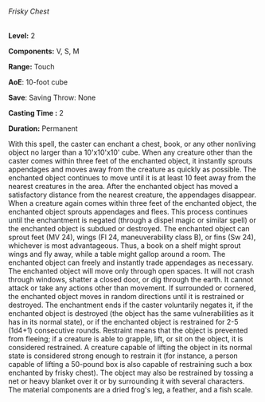 ###### Frisky Chest

**Level:** 2

**Components:** V, S, M

**Range:** Touch

**AoE**: 10-foot cube

**Save**: Saving Throw: None

**Casting Time :** 2

**Duration:** Permanent

With this spell, the caster can enchant a chest, book, or any other nonliving object no larger than a 10'x10'x10' cube. When any creature other than the caster comes within three feet of the enchanted object, it instantly sprouts appendages and moves away from the creature as quickly as possible. The enchanted object continues to move until it is at least 10 feet away from the nearest creatures in the area. After the enchanted object has moved a satisfactory distance from the nearest creature, the appendages disappear. When a creature again comes within three feet of the enchanted object, the enchanted object sprouts appendages and flees. This process continues until the enchantment is negated (through a dispel magic or similar spell) or the enchanted object is subdued or destroyed. The enchanted object can sprout feet (MV 24), wings (Fl 24, maneuverability class B), or fins (Sw 24), whichever is most advantageous. Thus, a book on a shelf might sprout wings and fly away, while a table might gallop around a room. The enchanted object can freely and instantly trade appendages as necessary. The enchanted object will move only through open spaces. It will not crash through windows, shatter a closed door, or dig through the earth. It cannot attack or take any actions other than movement. If surrounded or cornered, the enchanted object moves in random directions until it is restrained or destroyed. The enchantment ends if the caster voluntarily negates it, if the enchanted object is destroyed (the object has the same vulnerabilities as it has in its normal state), or if the enchanted object is restrained for 2-5 (1d4+1) consecutive rounds. Restraint means that the object is prevented from fleeing; if a creature is able to grapple, lift, or sit on the object, it is considered restrained. A creature capable of lifting the object in its normal state is considered strong enough to restrain it (for instance, a person capable of lifting a 50-pound box is also capable of restraining such a box enchanted by frisky chest). The object may also be restrained by tossing a net or heavy blanket over it or by surrounding it with several characters. The material components are a dried frog's leg, a feather, and a fish scale.
